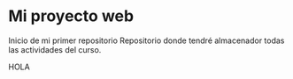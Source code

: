 # Mi proyecto web
Inicio de mi primer repositorio
Repositorio donde tendré almacenador todas las actividades del curso.

HOLA
